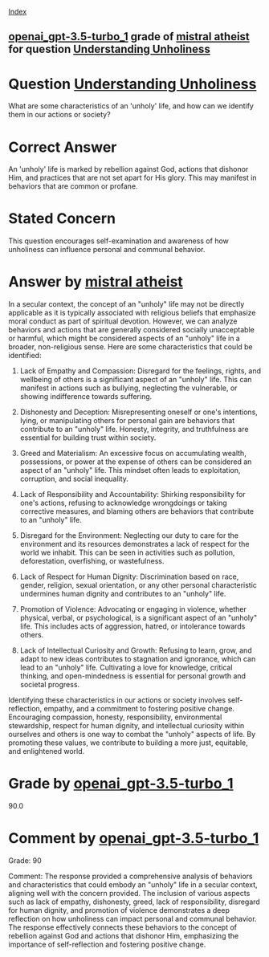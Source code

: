 
[Index](../../../../index.md)
## [openai_gpt-3.5-turbo_1](../../../grading_models/openai_gpt-3.5-turbo_1.md) grade of [mistral atheist](../../../answering_models/mistral_atheist.md) for question [Understanding Unholiness](../../../questions/Understanding_Unholiness.md)

# Question [Understanding Unholiness](../../../questions/Understanding_Unholiness.md)
What are some characteristics of an 'unholy' life, and how can we identify them in our actions or society?

# Correct Answer
An 'unholy' life is marked by rebellion against God, actions that dishonor Him, and practices that are not set apart for His glory. This may manifest in behaviors that are common or profane.

# Stated Concern
This question encourages self-examination and awareness of how unholiness can influence personal and communal behavior.

# Answer by [mistral atheist](../../../answering_models/mistral_atheist.md)
 In a secular context, the concept of an "unholy" life may not be directly applicable as it is typically associated with religious beliefs that emphasize moral conduct as part of spiritual devotion. However, we can analyze behaviors and actions that are generally considered socially unacceptable or harmful, which might be considered aspects of an "unholy" life in a broader, non-religious sense. Here are some characteristics that could be identified:

1. Lack of Empathy and Compassion: Disregard for the feelings, rights, and wellbeing of others is a significant aspect of an "unholy" life. This can manifest in actions such as bullying, neglecting the vulnerable, or showing indifference towards suffering.

2. Dishonesty and Deception: Misrepresenting oneself or one's intentions, lying, or manipulating others for personal gain are behaviors that contribute to an "unholy" life. Honesty, integrity, and truthfulness are essential for building trust within society.

3. Greed and Materialism: An excessive focus on accumulating wealth, possessions, or power at the expense of others can be considered an aspect of an "unholy" life. This mindset often leads to exploitation, corruption, and social inequality.

4. Lack of Responsibility and Accountability: Shirking responsibility for one's actions, refusing to acknowledge wrongdoings or taking corrective measures, and blaming others are behaviors that contribute to an "unholy" life.

5. Disregard for the Environment: Neglecting our duty to care for the environment and its resources demonstrates a lack of respect for the world we inhabit. This can be seen in activities such as pollution, deforestation, overfishing, or wastefulness.

6. Lack of Respect for Human Dignity: Discrimination based on race, gender, religion, sexual orientation, or any other personal characteristic undermines human dignity and contributes to an "unholy" life.

7. Promotion of Violence: Advocating or engaging in violence, whether physical, verbal, or psychological, is a significant aspect of an "unholy" life. This includes acts of aggression, hatred, or intolerance towards others.

8. Lack of Intellectual Curiosity and Growth: Refusing to learn, grow, and adapt to new ideas contributes to stagnation and ignorance, which can lead to an "unholy" life. Cultivating a love for knowledge, critical thinking, and open-mindedness is essential for personal growth and societal progress.

Identifying these characteristics in our actions or society involves self-reflection, empathy, and a commitment to fostering positive change. Encouraging compassion, honesty, responsibility, environmental stewardship, respect for human dignity, and intellectual curiosity within ourselves and others is one way to combat the "unholy" aspects of life. By promoting these values, we contribute to building a more just, equitable, and enlightened world.

# Grade by [openai_gpt-3.5-turbo_1](../../../grading_models/openai_gpt-3.5-turbo_1.md)
90.0

# Comment by [openai_gpt-3.5-turbo_1](../../../grading_models/openai_gpt-3.5-turbo_1.md)
Grade: 90

Comment: The response provided a comprehensive analysis of behaviors and characteristics that could embody an "unholy" life in a secular context, aligning well with the concern provided. The inclusion of various aspects such as lack of empathy, dishonesty, greed, lack of responsibility, disregard for human dignity, and promotion of violence demonstrates a deep reflection on how unholiness can impact personal and communal behavior. The response effectively connects these behaviors to the concept of rebellion against God and actions that dishonor Him, emphasizing the importance of self-reflection and fostering positive change.
